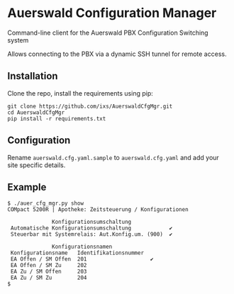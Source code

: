 # Auerswald Configuration Manager

Command-line client for the Auerswald PBX Configuration Switching system

Allows connecting to the PBX via a dynamic SSH tunnel for remote access.

## Installation

Clone the repo, install the requirements using pip:

```
git clone https://github.com/ixs/AuerswaldCfgMgr.git
cd AuerswaldCfgMgr
pip install -r requirements.txt
```

## Configuration

Rename `auerswald.cfg.yaml.sample` to `auerswald.cfg.yaml` and add your site specific details.

## Example

```
$ ./auer_cfg_mgr.py show
COMpact 5200R | Apotheke: Zeitsteuerung / Konfigurationen

              Konfigurationsumschaltung
 Automatische Konfigurationsumschaltung            ✔
 Steuerbar mit Systemrelais: Aut.Konfig.um. (900)  ✔

              Konfigurationsnamen
 Konfigurationsname   Identifikationsnummer
 EA Offen / SM Offen  201                    ✔
 EA Offen / SM Zu     202
 EA Zu / SM Offen     203
 EA Zu / SM Zu        204
$ 
```
